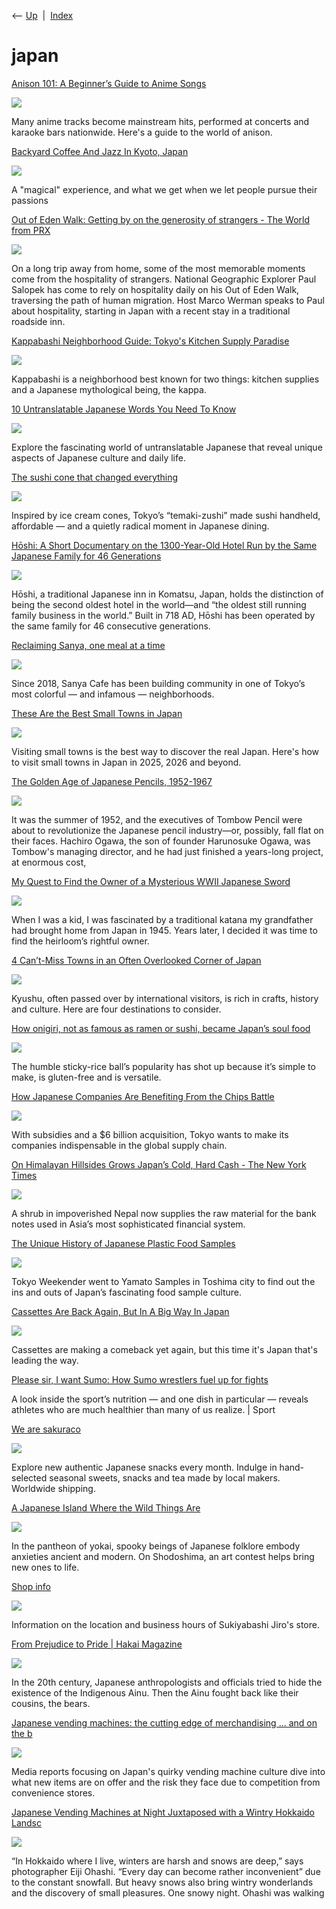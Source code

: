 <div class="nav">

⟵ [Up](index.html)  \|  [Index](index.html)

</div>

# japan

<div class="cards">

<div class="card">

<div class="card-title">

[Anison 101: A Beginner’s Guide to Anime
Songs](https://www.tokyoweekender.com/entertainment/anime-and-manga/anison-101-a-beginners-guide-to-anime-songs/)

</div>

<div class="card-image">

[![](https://www.tokyoweekender.com/wp-content/uploads/2025/07/anison-feature.jpg)](https://www.tokyoweekender.com/entertainment/anime-and-manga/anison-101-a-beginners-guide-to-anime-songs/)

</div>

Many anime tracks become mainstream hits, performed at concerts and
karaoke bars nationwide. Here's a guide to the world of anison.

</div>

<div class="card">

<div class="card-title">

[Backyard Coffee And Jazz In Kyoto,
Japan](https://thedeletedscenes.substack.com/p/backyard-coffee-and-jazz-in-kyoto)

</div>

<div class="card-image">

[![](https://substackcdn.com/image/fetch/$s_!X1id!,w_1200,h_600,c_fill,f_jpg,q_auto:good,fl_progressive:steep,g_auto/https%3A%2F%2Fsubstack-post-media.s3.amazonaws.com%2Fpublic%2Fimages%2F20b46356-b51e-43f0-80d0-d1049a381de8_3872x2870.jpeg)](https://thedeletedscenes.substack.com/p/backyard-coffee-and-jazz-in-kyoto)

</div>

A "magical" experience, and what we get when we let people pursue their
passions

</div>

<div class="card">

<div class="card-title">

[Out of Eden Walk: Getting by on the generosity of strangers - The World
from
PRX](https://theworld.org/stories/2025/06/20/out-of-eden-walk-getting-by-on-the-generosity-of-strangers)

</div>

<div class="card-image">

[![](https://theworld.org/_next/image?url=https%3A%2F%2Fmedia.pri.org%2Fs3fs-public%2Fuploads%2F2025%2F06%2F2025-06-20-OOEW-Yoshiko-1024x683.jpg&w=1280&q=75)](https://theworld.org/stories/2025/06/20/out-of-eden-walk-getting-by-on-the-generosity-of-strangers)

</div>

On a long trip away from home, some of the most memorable moments come
from the hospitality of strangers. National Geographic Explorer Paul
Salopek has come to rely on hospitality daily on his Out of Eden Walk,
traversing the path of human migration. Host Marco Werman speaks to Paul
about hospitality, starting in Japan with a recent stay in a traditional
roadside inn.

</div>

<div class="card">

<div class="card-title">

[Kappabashi Neighborhood Guide: Tokyo's Kitchen Supply
Paradise](https://www.tokyoweekender.com/japan-life/things-to-do-in-tokyo/kappabashi-neighborhood-guide/)

</div>

<div class="card-image">

[![](https://www.tokyoweekender.com/wp-content/uploads/2025/05/Kappabashi-13.jpg)](https://www.tokyoweekender.com/japan-life/things-to-do-in-tokyo/kappabashi-neighborhood-guide/)

</div>

Kappabashi is a neighborhood best known for two things: kitchen supplies
and a Japanese mythological being, the kappa.

</div>

<div class="card">

<div class="card-title">

[10 Untranslatable Japanese Words You Need To
Know](https://www.tokyoweekender.com/japan-life/japanese-language/untranslatable-japanese-words/#6813427ff0664)

</div>

<div class="card-image">

[![](https://www.tokyoweekender.com/wp-content/uploads/2025/05/Feature.jpg)](https://www.tokyoweekender.com/japan-life/japanese-language/untranslatable-japanese-words/#6813427ff0664)

</div>

Explore the fascinating world of untranslatable Japanese that reveal
unique aspects of Japanese culture and daily life.

</div>

<div class="card">

<div class="card-title">

[The sushi cone that changed
everything](https://www.japantimes.co.jp/life/2025/05/03/food-drink/temaki-zushi-origin-tokyo/)

</div>

<div class="card-image">

[![](https://www.japantimes.co.jp/japantimes/uploads/images/2025/05/02/466452.jpeg?v=3.1)](https://www.japantimes.co.jp/life/2025/05/03/food-drink/temaki-zushi-origin-tokyo/)

</div>

Inspired by ice cream cones, Tokyo’s “temaki-zushi” made sushi handheld,
affordable — and a quietly radical moment in Japanese dining.

</div>

<div class="card">

<div class="card-title">

[Hōshi: A Short Documentary on the 1300-Year-Old Hotel Run by the Same
Japanese Family for 46
Generations](https://www.openculture.com/2025/04/hoshi-a-short-documentary-on-the-1300-year-old-hotel.html)

</div>

<div class="card-image">

[![](https://cdn8.openculture.com/2025/04/23212723/houshi-e1523344226758.jpg)](https://www.openculture.com/2025/04/hoshi-a-short-documentary-on-the-1300-year-old-hotel.html)

</div>

Hōshi, a traditional Japanese inn in Komatsu, Japan, holds the
distinction of being the second oldest hotel in the world—and “the
oldest still running family business in the world.” Built in 718 AD,
Hōshi has been operated by the same family for 46 consecutive
generations.

</div>

<div class="card">

<div class="card-title">

[Reclaiming Sanya, one meal at a
time](https://www.japantimes.co.jp/community/2025/04/28/issues/sanya-cafe-yoshihira/)

</div>

<div class="card-image">

[![](https://www.japantimes.co.jp/japantimes/uploads/images/2025/04/24/464879.jpg?v=3.1)](https://www.japantimes.co.jp/community/2025/04/28/issues/sanya-cafe-yoshihira/)

</div>

Since 2018, Sanya Cafe has been building community in one of Tokyo’s
most colorful — and infamous — neighborhoods.

</div>

<div class="card">

<div class="card-title">

[These Are the Best Small Towns in
Japan](https://japanstartshere.com/2020/04/06/small-towns-in-japan/)

</div>

<div class="card-image">

[![](https://japanstartshere.com/wp-content/uploads/2025/03/Izu-4.jpg)](https://japanstartshere.com/2020/04/06/small-towns-in-japan/)

</div>

Visiting small towns is the best way to discover the real Japan. Here's
how to visit small towns in Japan in 2025, 2026 and beyond.

</div>

<div class="card">

<div class="card-title">

[The Golden Age of Japanese Pencils,
1952-1967](https://notes.stlartsupply.com/the-golden-age-of-japanese-pencils-1952-1967/)

</div>

<div class="card-image">

[![](https://notes.stlartsupply.com/content/images/size/w1200/2022/03/vintage-hi-uni-set-of-3-with-stationery-1.jpg)](https://notes.stlartsupply.com/the-golden-age-of-japanese-pencils-1952-1967/)

</div>

It was the summer of 1952, and the executives of Tombow Pencil were
about to revolutionize the Japanese pencil industry—or, possibly, fall
flat on their faces. Hachiro Ogawa, the son of founder Harunosuke Ogawa,
was Tombow's managing director, and he had just finished a years-long
project, at enormous cost,

</div>

<div class="card">

<div class="card-title">

[My Quest to Find the Owner of a Mysterious WWII Japanese
Sword](https://www.outsideonline.com/culture/essays-culture/world-war-ii-japanese-sword/?src=longreads)

</div>

<div class="card-image">

[![](https://cdn.outsideonline.com/wp-content/uploads/2025/01/the-sword-feature_h-1024x576.jpg)](https://www.outsideonline.com/culture/essays-culture/world-war-ii-japanese-sword/?src=longreads)

</div>

When I was a kid, I was fascinated by a traditional katana my
grandfather had brought home from Japan in 1945. Years later, I decided
it was time to find the heirloom’s rightful owner.

</div>

<div class="card">

<div class="card-title">

[4 Can’t-Miss Towns in an Often Overlooked Corner of
Japan](https://www.nytimes.com/2024/10/23/travel/kyushu-japan.html)

</div>

<div class="card-image">

[![](https://static01.nyt.com/images/2024/10/23/travel/23travel-kyushu-promo-1/23travel-kyushu-promo-1-largeHorizontalJumbo.jpg)](https://www.nytimes.com/2024/10/23/travel/kyushu-japan.html)

</div>

Kyushu, often passed over by international visitors, is rich in crafts,
history and culture. Here are four destinations to consider.

</div>

<div class="card">

<div class="card-title">

[How onigiri, not as famous as ramen or sushi, became Japan’s soul
food](https://www.scmp.com/news/asia/east-asia/article/3267699/how-onigiri-not-famous-ramen-or-sushi-became-japans-soul-food)

</div>

<div class="card-image">

[![](https://cdn.i-scmp.com/sites/default/files/styles/og_image_scmp_generic/public/d8/images/canvas/2024/06/23/8c7f65de-5bf1-480b-b1d7-ba60463e023d_4acecf90.jpg?itok=rf14Rq-F&v=1719124540)](https://www.scmp.com/news/asia/east-asia/article/3267699/how-onigiri-not-famous-ramen-or-sushi-became-japans-soul-food)

</div>

The humble sticky-rice ball’s popularity has shot up because it’s simple
to make, is gluten-free and is versatile.

</div>

<div class="card">

<div class="card-title">

[How Japanese Companies Are Benefiting From the Chips
Battle](https://www.wsj.com/tech/japan-chip-supply-chain-toppan-fujifilm-d5fff25b)

</div>

<div class="card-image">

[![](https://images.wsj.net/im-967833/social)](https://www.wsj.com/tech/japan-chip-supply-chain-toppan-fujifilm-d5fff25b)

</div>

With subsidies and a \$6 billion acquisition, Tokyo wants to make its
companies indispensable in the global supply chain.

</div>

<div class="card">

<div class="card-title">

[On Himalayan Hillsides Grows Japan’s Cold, Hard Cash - The New York
Times](https://www.nytimes.com/2024/04/15/world/asia/nepal-japan-yen-argeli.html)

</div>

<div class="card-image">

[![](https://static01.nyt.com/images/2024/04/11/multimedia/00nepal-yen-01-mlkp/00nepal-yen-01-mlkp-largeHorizontalJumbo.jpg)](https://www.nytimes.com/2024/04/15/world/asia/nepal-japan-yen-argeli.html)

</div>

A shrub in impoverished Nepal now supplies the raw material for the bank
notes used in Asia’s most sophisticated financial system.

</div>

<div class="card">

<div class="card-title">

[The Unique History of Japanese Plastic Food
Samples](https://www.tokyoweekender.com/art_and_culture/the-unique-history-of-japanese-plastic-food-samples)

</div>

<div class="card-image">

[![](https://www.tokyoweekender.com/wp-content/uploads/2024/01/Food-Samples-Tokyo-Weekender.jpg)](https://www.tokyoweekender.com/art_and_culture/the-unique-history-of-japanese-plastic-food-samples)

</div>

Tokyo Weekender went to Yamato Samples in Toshima city to find out the
ins and outs of Japan’s fascinating food sample culture.

</div>

<div class="card">

<div class="card-title">

[Cassettes Are Back Again, But In A Big Way In
Japan](https://music3point0.com/2024/02/23/cassettes-are-back-again-but-in-a-big-way-in-japan)

</div>

<div class="card-image">

[![](https://music3point0.com/wp-content/uploads/2024/02/cassettes.jpg)](https://music3point0.com/2024/02/23/cassettes-are-back-again-but-in-a-big-way-in-japan)

</div>

Cassettes are making a comeback yet again, but this time it's Japan
that's leading the way.

</div>

<div class="card">

<div class="card-title">

[Please sir, I want Sumo: How Sumo wrestlers fuel up for
fights](https://www.fedfedfed.com/sliced/please-sir-i-want-sumo-how-sumo-wrestlers-fuel-up-for-fights)

</div>

A look inside the sport’s nutrition — and one dish in particular —
reveals athletes who are much healthier than many of us realize. \|
Sport

</div>

<div class="card">

<div class="card-title">

[We are sakuraco](https://sakura.co)

</div>

<div class="card-image">

[![](https://sakura.co/_next/static/media/og-image.6c3f153a.png)](https://sakura.co)

</div>

Explore new authentic Japanese snacks every month. Indulge in
hand-selected seasonal sweets, snacks and tea made by local makers.
Worldwide shipping.

</div>

<div class="card">

<div class="card-title">

[A Japanese Island Where the Wild Things
Are](https://www.nytimes.com/2023/04/16/world/asia/japan-shodoshima-yokai.html)

</div>

<div class="card-image">

[![](https://static01.nyt.com/images/2023/04/13/multimedia/00japan-yokai-ckfz/00japan-yokai-ckfz-largeHorizontalJumbo.jpg?year=2023&h=683&w=1024&s=e0d65e7060c88a1609846858ad9d7361e9c6d48b14047bcc4a943e0bf37ab008&k=ZQJBKqZ0VN)](https://www.nytimes.com/2023/04/16/world/asia/japan-shodoshima-yokai.html)

</div>

In the pantheon of yokai, spooky beings of Japanese folklore embody
anxieties ancient and modern. On Shodoshima, an art contest helps bring
new ones to life.

</div>

<div class="card">

<div class="card-title">

[Shop info](https://www.sushi-jiro.jp/shop-info)

</div>

<div class="card-image">

[![](https://image.jimcdn.com/app/cms/image/transf/none/path/s1dbb5e936628557c/backgroundarea/i6fa1adecb087663f/version/1714010527/image.jpg)](https://www.sushi-jiro.jp/shop-info)

</div>

Information on the location and business hours of Sukiyabashi Jiro's
store.

</div>

<div class="card">

<div class="card-title">

[From Prejudice to Pride \| Hakai
Magazine](https://hakaimagazine.com/features/prejudice-pride)

</div>

<div class="card-image">

[![](https://hakaimagazine.com/wp-content/uploads/header-ainu.jpg)](https://hakaimagazine.com/features/prejudice-pride)

</div>

In the 20th century, Japanese anthropologists and officials tried to
hide the existence of the Indigenous Ainu. Then the Ainu fought back
like their cousins, the bears.

</div>

<div class="card">

<div class="card-title">

[Japanese vending machines: the cutting edge of merchandising … and on
the
b](https://www.japantimes.co.jp/news/2021/07/10/national/media-national/japanese-vending-machines-cutting-edge-merchandising)

</div>

<div class="card-image">

[![](https://www.japantimes.co.jp/uploads/imported_images/uploads/2021/07/np_file_98040.jpeg?v=3.1)](https://www.japantimes.co.jp/news/2021/07/10/national/media-national/japanese-vending-machines-cutting-edge-merchandising)

</div>

Media reports focusing on Japan's quirky vending machine culture dive
into what new items are on offer and the risk they face due to
competition from convenience stores.

</div>

<div class="card">

<div class="card-title">

[Japanese Vending Machines at Night Juxtaposed with a Wintry Hokkaido
Landsc](https://www.spoon-tamago.com/japanese-vending-machines-at-night-juxtaposed-with-a-wintry-hokkaido-landscape/)

</div>

<div class="card-image">

[![](https://www.spoon-tamago.com/wp-content/uploads/2017/10/Eiji-Ohashi-Hokkaido-Vending-Machines-at-Night-top.jpg)](https://www.spoon-tamago.com/japanese-vending-machines-at-night-juxtaposed-with-a-wintry-hokkaido-landscape/)

</div>

“In Hokkaido where I live, winters are harsh and snows are deep,” says
photographer Eiji Ohashi. “Every day can become rather inconvenient” due
to the constant snowfall. But heavy snows also bring wintry wonderlands
and the discovery of small pleasures. One snowy night. Ohashi was
walking

</div>

</div>
